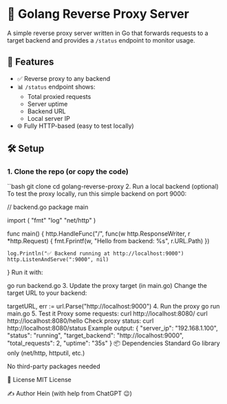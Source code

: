 # 🔁 Golang Reverse Proxy Server

A simple reverse proxy server written in Go that forwards requests to a target backend and provides a `/status` endpoint to monitor usage.

## 🚀 Features

- ✅ Reverse proxy to any backend
- 📊 `/status` endpoint shows:
  - Total proxied requests
  - Server uptime
  - Backend URL
  - Local server IP
- 🌐 Fully HTTP-based (easy to test locally)

## 🛠 Setup

### 1. Clone the repo (or copy the code)

``bash
git clone <your-repo-url>
cd golang-reverse-proxy
2. Run a local backend (optional)
To test the proxy locally, run this simple backend on port 9000:

// backend.go
package main

import (
	"fmt"
	"log"
	"net/http"
)

func main() {
	http.HandleFunc("/", func(w http.ResponseWriter, r *http.Request) {
		fmt.Fprintf(w, "Hello from backend: %s", r.URL.Path)
	})

	log.Println("✅ Backend running at http://localhost:9000")
	http.ListenAndServe(":9000", nil)
}
Run it with:


go run backend.go
3. Update the proxy target (in main.go)
Change the target URL to your backend:

targetURL, err := url.Parse("http://localhost:9000")
4. Run the proxy
go run main.go
5. Test it
Proxy some requests:
curl http://localhost:8080/
curl http://localhost:8080/hello
Check proxy status:
curl http://localhost:8080/status
Example output:
{
  "server_ip": "192.168.1.100",
  "status": "running",
  "target_backend": "http://localhost:9000",
  "total_requests": 2,
  "uptime": "35s"
}
📦 Dependencies
Standard Go library only (net/http, httputil, etc.)

No third-party packages needed

📘 License
MIT License

✍️ Author
Hein (with help from ChatGPT 😉)